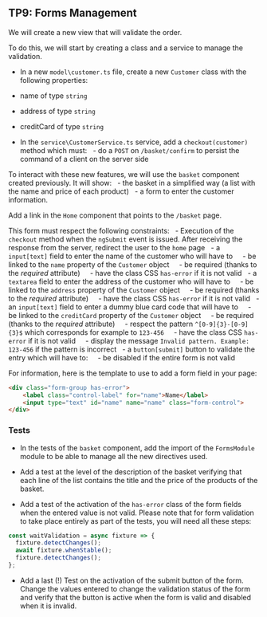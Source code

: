 ## TP9: Forms Management

We will create a new view that will validate the order.

To do this, we will start by creating a class and a service to manage the validation.

- In a new `model\customer.ts` file, create a new `Customer` class with the following properties:
- name of type `string`
- address of type `string`
- creditCard of type `string`

- In the `service\CustomerService.ts` service, add a `checkout(customer)` method which must:
  - do a `POST` on `/basket/confirm` to persist the command of a client on the server side

To interact with these new features, we will use the `basket` component created previously. It will show:
  - the basket in a simplified way (a list with the name and price of each product)
  - a form to enter the customer information.
  
  Add a link in the `Home` component that points to the `/basket` page.

This form must respect the following constraints:
  - Execution of the `checkout` method when the `ngSubmit` event is issued. After receiving the response from the server, redirect the user to the `home` page
  - a `input[text]` field to enter the name of the customer who will have to
    - be linked to the `name` property of the `Customer` object
    - be required (thanks to the *required* attribute)
    - have the class CSS `has-error` if it is not valid
  - a `textarea` field to enter the address of the customer who will have to
    - be linked to the `address` property of the `Customer` object
    - be required (thanks to the *required* attribute)
    - have the class CSS `has-error` if it is not valid
  - an `input[text]` field to enter a dummy blue card code that will have to
    - be linked to the `creditCard` property of the `Customer` object
    - be required (thanks to the *required* attribute)
    - respect the pattern `^[0-9]{3}-[0-9]{3}$` which corresponds for example to `123-456`
    - have the class CSS `has-error` if it is not valid
    - display the message `Invalid pattern. Example: 123-456` if the pattern is incorrect
  - a `button[submit]` button to validate the entry which will have to:
    - be disabled if the entire form is not valid

For information, here is the template to use to add a form field in your page:

```html
<div class="form-group has-error">
    <label class="control-label" for="name">Name</label>
    <input type="text" id="name" name="name" class="form-control">
</div>
```

### Tests

- In the tests of the `basket` component, add the import of the `FormsModule` module to be able to manage all the new directives used.

- Add a test at the level of the description of the basket verifying that each line of the list contains the title and the price of the products of the basket.

- Add a test of the activation of the `has-error` class of the form fields when the entered value is not valid. Please note that for form validation to take place entirely as part of the tests, you will need all these steps:

```typescript
const waitValidation = async fixture => {
  fixture.detectChanges();
  await fixture.whenStable();
  fixture.detectChanges();
};
```

- Add a last (!) Test on the activation of the submit button of the form. Change the values entered to change the validation status of the form and verify that the button is active when the form is valid and disabled when it is invalid.

